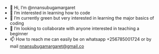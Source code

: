 - 👋 Hi, I’m @nnansubugamargaret
- 👀 I’m interested in learning how to code
- 🌱 I’m currently green but very interested in learning the major basics of coding
- 💞️ I’m looking to collaborate with anyone interested in teaching a beginner
- 📫 How to reach me can easily be on whatsapp +256785001724 or by mail nnansubugamargaret@gmail.co

<!---
nnansubugamargaret/nnansubugamargaret is a ✨ special ✨ repository because its `README.md` (this file) appears on your GitHub profile.
You can click the Preview link to take a look at your changes.
--->
